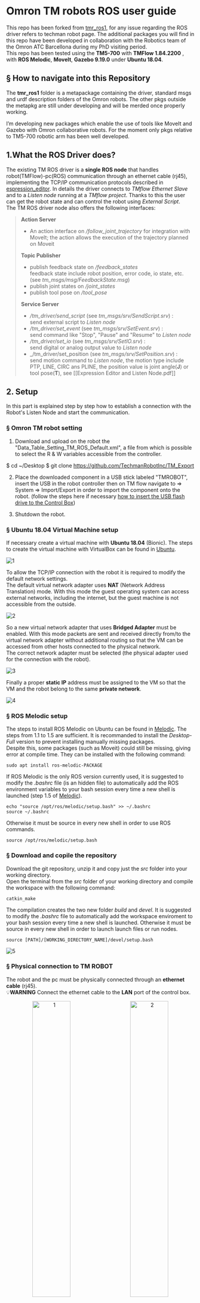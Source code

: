 
# __Omron TM robots ROS user guide__

This repo has been forked from [tmr_ros1]( https://github.com/TechmanRobotInc/tmr_ros1), for any issue regarding the ROS driver refers to techman robot page.
The additional packages you will find in this repo have been developed in collaboration with the Robotics team of the Omron ATC Barcellona during my PhD visiting period. <br/>
This repo has been tested using the __TM5-700__ with __TMFlow 1.84.2200__ , with __ROS Melodic__, __MoveIt__, __Gazebo 9.19.0__ under __Ubuntu 18.04__.<br/>
## &sect; __How to navigate into this Repository__
The __tmr_ros1__ folder is a metapackage containing the driver, standard msgs and urdf description folders of the Omron robots. The other pkgs outside the metapkg are still under developing and will be merded once properly working.

I’m developing new packages which enable the use of tools like MoveIt and Gazebo with Omron collaborative robots. For the moment only pkgs relative to TM5-700 robotic arm has been well developed.<br>


## __1.What the ROS Driver does?__

The existing TM ROS driver is a __single ROS node__ that handles robot(TMFlow)-pc(ROS) communication through an ethernet cable (rj45), implementing the TCP/IP communication protocols described in [espression_editor](src/documents/tm_expression_editor_and_listen_node_manual.pdf).  In details the driver connects to _TMflow Ethernet Slave_ and to a _Listen node_ running at a _TMflow project_. Thanks to this the user can get the robot state and can control the robot using _External Script_. <br/>
The TM ROS driver node also offers the following interfaces:

> __Action Server__
>
> - An  action interface on _/follow_joint_trajectory_ for integration with MoveIt; the action allows the execution of the trajectory planned on Moveit
>
> __Topic Publisher__
>
> - publish feedback state on _/feedback_states_  
feedback state include robot position, error code, io state, etc.
(see _tm_msgs/msg/FeedbackState.msg_)  
> - publish joint states on _/joint_states_  
> - publish tool pose on _/tool_pose_
>
> __Service Server__
>
> - _/tm_driver/send_script_ (see _tm_msgs/srv/SendScript.srv_) :  
send external script to _Listen node_  
> - _/tm_driver/set_event_ (see _tm_msgs/srv/SetEvent.srv_) :  
send command like "Stop", "Pause" and "Resume"  to _Listen node_  
> - _/tm_driver/set_io_ (see _tm_msgs/srv/SetIO.srv_) :  
send digital or analog output value to _Listen node_  
> - _/tm_driver/set_position (see _tm_msgs/srv/SetPosition.srv_) :  
send motion command to _Listen node_, the motion type include PTP, LINE, CIRC ans PLINE, the position value is joint angle(__J__) or tool pose(__T__), see [[Expression Editor and Listen Node.pdf]]
>
>

## __2. Setup__
In this part is explained step by step how to establish a connection with the Robot's Listen Node and start the communication.<br/>

### &sect; __Omron TM robot setting__
1) Download and upload on the robot the "Data_Table_Setting_TM_ROS_Default.xml", a file from which is possible to select the R & W variables accessible from the controller. 

$ cd ~/Desktop
$ git clone https://github.com/TechmanRobotInc/TM_Export

2) Place the downloaded component in a USB stick labeled "TMROBOT", insert the USB in the robot controller then on TM flow navigate to => System => Import/Export in order to import the component onto the robot. (follow the steps here if necessary [how to insert the USB flash drive to the Control Box](https://github.com/TechmanRobotInc/TM_Export))

3) Shutdown the robot.

### &sect; __Ubuntu 18.04 Virtual Machine setup__
If necessary create a virtual machine with __Ubuntu 18.04__ (Bionic). The steps to create the virtual machine with VirtualBox can be found in [Ubuntu](https://www.toptechskills.com/linux-tutorials-courses/how-to-install-ubuntu-1804-bionic-virtualbox/). <br/>

![1](src/figures/ubuntu.png)

To allow the TCP/IP connection with the robot it is required to modify the default network settings.  <br/>
The default virtual network adapter uses __NAT__ (Network Address Translation) mode.
With this mode the guest operating system can access external networks, including the internet, but the guest machine is not accessible from the outside.

![2](src/figures/net1.png)

So a new virtual network adapter that uses __Bridged Adapter__ must be enabled. With this mode packets are sent and received directly from/to the virtual network adapter without additional routing so that the VM can be accessed from other hosts connected to the physical network.<br/>
The correct network adapter must be selected (the physical adapter used for the connection with the robot).

![3](src/figures/net2.png)

Finally a proper __static IP__ address must be assigned to the VM so that the VM and the robot belong to the same __private network__.

![4](src/figures/net3.png)

### &sect; __ROS Melodic setup__
The steps to install ROS Melodic on Ubuntu can be found in [Melodic](http://wiki.ros.org/melodic/Installation/Ubuntu). The steps from 1.1 to 1.5 are sufficient. It is recommanded to install the _Desktop-Full_ version to prevent installing manually missing packages. <br/>
Despite this, some packages (such as Moveit) could still be missing, giving error at compile time. They can be installed with the following command:

```
sudo apt install ros-melodic-PACKAGE
```
If ROS Melodic is the only ROS version currently used, it is suggested to modify the _.bashrc_ file (is an hidden file) to automatically add the ROS environment variables to your bash session every time a new shell is launched (step 1.5 of [Melodic](http://wiki.ros.org/melodic/Installation/Ubuntu)).

```
echo "source /opt/ros/melodic/setup.bash" >> ~/.bashrc
source ~/.bashrc
```

Otherwise it must be source in every new shell in order to use ROS commands.
```
source /opt/ros/melodic/setup.bash
```


### &sect; __Download and copile the repository__
Download the git repository, unzip it and copy just the _src_ folder into your working directory.<br/>
Open the terminal from the _src_ folder of your working directory and compile the workspace with the following command:

```
catkin_make
```
The compilation creates the two new folder _build_ and _devel_.
It is suggested to modify the _.bashrc_ file to automatically add the workspace enviroment to your bash session every time a new shell is launched. Otherwise it must be source in every new shell in order to launch launch files or run nodes.

```
source [PATH]/[WORKING_DIRECTORY_NAME]/devel/setup.bash
```
![5](src/figures/source.png)

###  &sect; __Physical connection to TM ROBOT__
The robot and the pc must be physically connected through an __ethernet cable__ (rj45). <br/>
:bulb:__WARNING__ Connect the ethernet cable to the __LAN__ port of the control box.

<p align="center">
  <img alt="1" src="src/figures/LAN.jpg" width="45%">
&nbsp; &nbsp; &nbsp; &nbsp;
  <img alt="2" src="src/figures/LAN1.jpg" width="45%">
</p>

### &sect; __TMFlow setup__
On the robot side the steps to enable the communication are the following:

1. Create a new TMFlow project with an infinite loop on a __Listen__ node. Just drag the node from the _nodes menu_, the node parameters can be left to their default value.

![6](src/figures/listen2.png)

When the process enters the Listen Node, it __stays in the Listen Node__ until it triggers and leaves with one of the two exit condition:<br/>
__Pass__: executes ScriptExit() or item stopped <br/>
__Fail__: connection Timeout or data Timeout or before the Socket Server been established successfully, the flow process has entered the Listen Node <br/>
So then connect the _Fail Path_ to a _Stop_ node and the _Pass Path_ to a _Goto_ node to loop back to the listen node.

 ![7](src/figures/listen1.png)

2. The network settings in __System &rArr; Network__ can be left to their __default__ value.
This step is different from what [tmr_ros1]( https://github.com/TechmanRobotInc/tmr_ros1) describes. Connecting the ethernet cable to the only one __LAN__ port (not the GigE ports) of the control box, the Ethernet Slave and the Listen open on __169.254.77.215__.
It is sufficient to set the static ip of the Virtual Machine so that it belongs to the same private network (__for example 169.254.77.210__).

 ![8](src/figures/open.png)

:bulb:__WARNING__ __Not connect__ the ethernet cable to a __GigE LAN__ port otherwise the Ethernet Slave and the Listen open on the local host 127.0.0.1 and the connection fails <br/>
:bulb:__WARNING__ If the Ethernet Slave and the Listen still open on the __local host 127.0.0.1__ try the other port though


3. Enable the __Ethenet Slave__ and set the __Ethernet Slave Data Table__ from __Setting &rArr; Connection &rArr; Ethernet Slave__.

 ![9](src/figures/ethernet1.png)

 The __Data Table__ or __Transmit File__ is a customizable list of items that are trasmitted between the Ethernet Slave and clients. In particular when the Ethernet Slave is enabled, the data items in this file are send to the connected clients periodically. <br/>
 These items can be __predefined__ variables, __user defined__ variable or __global variable__. <br/>
 The following items must be selected and added to the transmit file:

- [x] Robot_Error
- [x] Project_Run
- [x] Project_Pause
- [x] Safeguard_A
- [x] ESTOP
- [x] Camera_Light
- [x] Error_Code
- [x] Joint_Angle
- [x] Coord_Robot_Flange
- [x] Coord_Robot_Tool
- [x] TCP_Force
- [x] TCP_Force3D
- [x] TCP_Speed
- [x] TCP_Speed3D
- [x] Joint_Speed
- [x] Joint_Torque
- [x] Project_Speed
- [x] MA_Mode
- [x] Robot Light
- [x] Ctrl_DO0~DO7
- [x] Ctrl_DI0~DI7
- [x] Ctrl_AO0
- [x] Ctrl_AI0~AI1
- [x] END_DO0~DO3
- [x] END_DI0~DI2
- [x] END_AI0

 ![10](src/figures/ethernet2.png)

Another way to set the __Ethernet Slave Data Table__ settings is to directly import the transmit file from [TM ROS Driver vs TMflow software Usage : Import Data Table Setting](https://github.com/TechmanRobotInc/TM_Export).

4. Run the TMFlow project on the robot side and open a terminal on the pc side. <br/>
Check the robot-pc connection with a __ping__ to the robot ip address.

 ![13](src/figures/ping.png)


## __3. Usage__
After following all the steps described in section 2, the following __launch file__ can be launched:

- __loop_trajectory.launch__
- __pick_place_trajectory.launch__
- __moveit_trajectory.launch__
- __test_functions.launch__

The ROS command to open these files is the following:
```
roslaunch obstacle_avoidance [LAUNCH_FILE_NAME]
```
:bulb: WARNING: The __default robot ip address__ is 169.254.77.215; if the robot has a different ip these launch files must be modified changing the value of the parameter _robot_ip_address_ of the __tm_driver__ node.


###  &sect; __test_functions__
This launch file starts the __tm_driver__ node for the robot-pc communication and a __send_script_node__ to test the __External Script__ commands available (for the commands refers to [espression_editor](src/documents/tm_expression_editor_and_listen_node_manual.pdf)). <br/>
To __test a new command__ just create a string variable with the desired command and assign it to _srv.request.script_.

![14](src/figures/test.png)

###  &sect; __loop_trajectory__
This launch file starts the following nodes:
- __tm_driver__: the usual node for the robot-pc communication
- __loop_trajectory_node__: this node gives the robot the commands to execute a __predefined trajectory__ in a loop; here the trajectory is just Joint1 (shoulder_1_joint) rotating by +- 90°
- __obstacle_avoidance_naive_loop_node__: this node handles the obstacle avoidance; when ad obstacle is detected it gives the robot the commands to __stop__ the current trajectory and to return to the __home__ pose

To simulate an obstacle detection the __obstacle_detection_naive_node__ must be run with the following command:

```
rosrun obstacle_avoidance obstacle_detection_naive_node
```
This node publishes a custom naive __ObstacleDetected__ message to the topic __tm_driver/obstacle_detected__ that is subscribed by __obstacle_avoidance_naive_loop_node__. <br/>
So launching the __loop_trajectory.launch__ the robot starts a predefined trajectory in a loop; when the __obstacle_detection_naive_node__ is run the robot stops and returns to the home pose.

###  &sect; __pick_place_trajectory__
This launch file is similar to the previous one; the only difference is a more complex __predefined trajectory__ that simulates a __pick and place task__ executed in a loop.
The launch file starts the following nodes:
- __tm_driver__: the usual node for the robot-pc communication
- __pick_place_trajectory_node__: this node gives the robot the commands to execute a __predefined trajectory__ in a loop; here the trajectory is sequence of 4 points to simulate a pick and place task
- __obstacle_avoidance_naive_pick_node__: this node handles the obstacle avoidance; when ad obstacle is detected it gives the robot the commands to __stop__ the current trajectory and to return to the __home__ pose

To simulate an obstacle detection the same __obstacle_detection_naive_node__ must be run.

###  &sect; __moveit_trajectory__
This launch file allows the same obstacle avoidance logic of the previous ones but with a trajectory not predefined but planned through __MoveIt__. <br/>
MoveIt is an __RViz plugin__ and __Rviz__ is the primary visualizer in ROS. The MoveIt Rviz plugin allows you to setup virtual environments (scenes), create __start__ and __goal states__ for the robot interactively, test various __motion planners__ and visualize the output. <br/>
In [tmr_ros1]( https://github.com/TechmanRobotInc/tmr_ros1) there is already a launch file to __control the robot through MoveIt__ that can still be launched with the command:

```
roslaunch tm5_900_moveit_config tm5_900_moveit_planning_execution.launch sim:=False robot_ip:=<robot_ip_address>
```

When the launch file is run, the Rviz window will open, showing the robot __current pose__ that is the default start state. The user can choose the __goal state__, selecting it from the drop-down menu or manually moving the robot goal state. <br/>
The states in the drop-down menu are defined in [tm5_900.srdf](src/tm5_900_moveit_config/config/tm5_900.srdf)

![15](src/figures/states.png)

With the __Plan__ buttom MoveIt plans and shows the trajectory from the start state to the goal state. After the planning, with the __Execute__ buttom, the user can ask the execution of the planned trajectory.

![16](src/figures/moveit.png)

Starting from this a new launch file has been created adding a node __obstacle_avoidance_naive_moveit_node__. This node, as the others, handles the obstacle avoidance, giving the robot the commands to __stop__ the current trajectory and to return to the __home__ pose. The obstacle detection can be simulated running the same __obstacle_detection_naive_node__.
